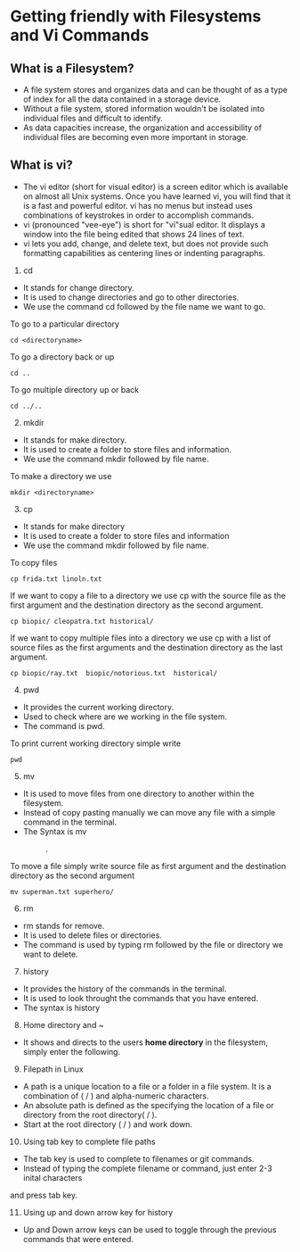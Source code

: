 # Getting friendly with Filesystems and Vi Commands



## What is a Filesystem?

* A file system stores and organizes data and can be thought of as a type of index for all the data contained in a storage device.
* Without a file system, stored information wouldn't be isolated into individual files and difficult to identify.
* As data capacities increase, the organization and accessibility of individual files are becoming even more important in storage.

## What is vi?
* The vi editor (short for visual editor) is a screen editor which is available on almost all Unix systems. Once you have learned vi, you will find that it is a fast and powerful editor. vi has no menus but instead uses combinations of keystrokes in order to accomplish commands. 
* vi (pronounced "vee-eye") is short for "vi"sual editor. It displays a window into the file being edited that shows 24 lines of text.
* vi lets you add, change, and delete text, but does not provide such formatting capabilities as centering lines or indenting paragraphs.



1. cd

* It stands for change directory. 
* It is used to change directories and go to other directories.
* We use the command cd followed by the file name we want to go.

To go to a particular directory
```
cd <directoryname>
```
To go a directory back or up
```  
cd ..
```
To go multiple directory up or back
```
cd ../..
```

2. mkdir

* It stands for make directory.
* It is used to create a folder to store files and information. 
* We use the command mkdir followed by file name.

To make a directory we use
```
mkdir <directoryname>
```

3. cp 
* It stands for make directory
* It is used to create a folder to store files and information 
* We use the command mkdir followed by file name. 

To copy files 
```
cp frida.txt linoln.txt
```
If we want to copy a file to a directory we use cp with the source file as the first argument and the destination directory as the second argument.
```
cp biopic/ cleopatra.txt historical/
```
If we want to copy multiple files into a directory we use cp with a list of source files as the first arguments and the destination directory as the last argument.
```
cp biopic/ray.txt  biopic/notorious.txt  historical/
```

4. pwd 
* It provides the current working directory. 
* Used to check where are we working in the file system. 
* The command is pwd.

To print current working directory simple write 
```
pwd
```
5. mv  

* It is used to move files from one directory to another within the filesystem. 
* Instead of copy pasting manually we can move any file with a simple command in the terminal. 
* The Syntax is mv <filename> <dir>.

To move a file simply write source file as first argument and the destination directory as the second argument
```
mv superman.txt superhero/
``` 

6. rm   

* rm stands for remove. 
* It is used to delete files or directories. 
* The command is used by typing rm followed by the file or directory we want to delete.
 
7. history 

* It provides the history of the commands in the terminal. 
* It is used to look throught the commands that you have entered. 
* The syntax is history

8. Home directory and ~
* It shows and directs to the users **home directory** in the filesystem, simply enter the following.

9. Filepath in Linux
* A path is a unique location to a file or a folder in a file system. It is a combination of ( / ) and alpha-numeric characters.
* An absolute path is defined as the specifying the location of a file or directory from the root directory( / ).
* Start at the root directory ( / ) and work down.

10. Using tab key to complete file paths
* The tab key is used to complete to filenames or git commands.
* Instead of typing the complete filename or command, just enter 2-3 inital characters
 
and press tab key.

11. Using up and down arrow key for history
* Up and Down arrow keys can be used to toggle through the previous commands that were entered.
